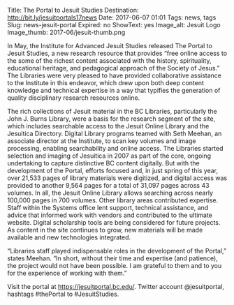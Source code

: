 Title: The Portal to Jesuit Studies
Destination: http://bit.ly/jesuitportals17news
Date: 2017-06-07 01:01 
Tags: news, tags 
Slug: news-jesuit-portal 
Expired: no
ShowText: yes
Image_alt: Jesuit Logo
Image_thumb: 2017-06/jesuit-thumb.png

In May, the Institute for Advanced Jesuit Studies released The Portal to Jesuit Studies, a new research resource that provides “free online access to the some of the richest content associated with the history, spirituality, educational heritage, and pedagogical approach of the Society of Jesus.”  The Libraries were very pleased to have provided collaborative assistance to the Institute in this endeavor, which drew upon both deep content knowledge and technical expertise in a way that typifies the generation of quality disciplinary research resources online.

The rich collections of Jesuit material in the BC Libraries, particularly the John J. Burns Library, were a basis for the research segment of the site, which includes searchable access to the Jesuit Online Library and the Jesuitica Directory. Digital Library programs teamed with Seth Meehan, an associate director at the Institute, to scan key volumes and image processing, enabling searchability and online access.  The Libraries started selection and imaging of Jesuitica in 2007 as part of the core, ongoing undertaking to capture distinctive BC content digitally. But with the development of the Portal, efforts focused and, in just spring of this year, over 21,533 pages of library materials were digitized, and digital access was provided to another 9,564 pages for a total of 31,097 pages across 43 volumes. In all, the Jesuit Online Library allows searching across nearly 100,000 pages in 700 volumes. Other library areas contributed expertise. Staff within the Systems office lent support, technical assistance, and advice that informed work with vendors and contributed to the ultimate website. Digital scholarship tools are being considered for future projects. As content in the site continues to grow, new materials will be made available and new technologies integrated.

“Libraries staff played indispensable roles in the development of the Portal,” states Meehan. “In short, without their time and expertise (and patience), the project would not have been possible. I am grateful to them and to you for the experience of working with them.”

Visit the portal at https://jesuitportal.bc.edu/. Twitter account @jesuitportal, hashtags #thePortal to #JesuitStudies.